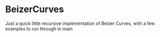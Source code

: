 # BeizerCurves
Just a quick little recursive implementation of Beizer Curves, with a few examples to run through in main
